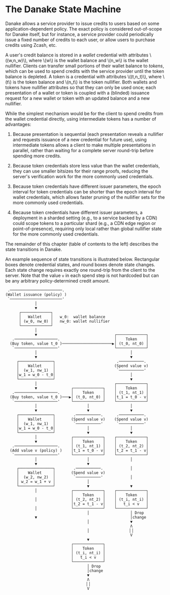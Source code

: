 # The Danake State Machine

Danake allows a service provider to issue credits to users based on some
application-dependent policy.  The exact policy is considered
out-of-scope for Danake itself, but for instance, a service provider
could periodically issue a fixed number of credits to each user, or
allow users to purchase credits using Zcash, etc.  

A user's credit balance is stored in a *wallet* credential with
attributes \\((w,n_w)\\), where \\(w\\) is the wallet balance and
\\(n_w\\) is the wallet nullifier.  Clients can transfer small portions of
their wallet balance to *tokens*, which can be used to spend credits
with the service provider until the token balance is depleted.  A token
is a credential with attributes \\((t,n_t)\\), where \\(t\\) is the
token balance and \\(n_t\\) is the token nullifier.  Both wallets and
tokens have nullifier attributes so that they can only be used once;
each presentation of a wallet or token is coupled with a (blinded)
issuance request for a new wallet or token with an updated balance and a
new nullifier.

While the simplest mechanism would be for the client to spend credits from
the wallet credential directly, using intermediate tokens has a number
of advantages:

1.  Because presentation is sequential (each presentation reveals a
nullifier and requests issuance of a new credential for future use),
using intermediate tokens allows a client to make multiple presentations
in parallel, rather than waiting for a complete server round-trip before
spending more credits.

2.  Because token credentials store less value than the wallet
credentials, they can use smaller bitsizes for their range proofs,
reducing the server's verification work for the more commonly used
credentials.

3.  Because token credentials have different issuer parameters, the
epoch interval for token credentials can be shorter than the epoch
interval for wallet credentials, which allows faster pruning of the
nullifier sets for the more commonly used credentials.

4.  Because token credentials have different issuer parameters, a
deployment in a sharded setting (e.g., to a service backed by a CDN)
could scope tokens to a particular shard (e.g., a CDN edge region or
point-of-presence), requiring only local rather than global nullifier
state for the more commonly used credentials.

The remainder of this chapter (table of contents to the left) describes
the state transitions in Danake.

An example sequence of state transitions is illustrated below.
Rectangular boxes denote credential states, and round boxes denote state
changes.  Each state change requires exactly one round-trip from the
client to the server.  Note that the value `v` in each spend step is not
hardcoded but can be any arbitrary policy-determined credit amount.

```ascii
 .───────────────────────.
(Wallet issuance (policy) )
 `───────────────────────'
             │
             ▼
      ┌─────────────┐
      │   Wallet    │   w_0:  wallet balance
      │ (w_0, nw_0) │   nw_0: wallet nullifier
      └─────────────┘
             │
             ▼                                  ┌─────────────┐
   .───────────────────.                        │    Token    │
  (Buy token, value t_0 )──────────────────────▶│ (t_0, nt_0) │
   `───────────────────'                        └─────────────┘
             │                                         │
             ▼                                         ▼
     ┌───────────────┐                           .───────────.
     │    Wallet     │                          (Spend value v)
     │  (w_1, nw_1)  │                           `───────────'
     │w_1 = w_0 - t_0│                                 │
     └───────────────┘                                 ▼
             │                                  ┌─────────────┐
             ▼               ┌─────────────┐    │    Token    │
   .───────────────────.     │    Token    │    │ (t_1, nt_1) │
  (Buy token, value t_0 )───▶│ (t_0, nt_0) │    │t_1 = t_0 - v│
   `───────────────────'     └─────────────┘    └─────────────┘
             │                      │                  │
             ▼                      ▼                  ▼
     ┌───────────────┐        .───────────.      .───────────.
     │    Wallet     │       (Spend value v)    (Spend value v)
     │  (w_1, nw_1)  │        `───────────'      `───────────'
     │w_1 = w_0 - t_0│              │                  │
     └───────────────┘              ▼                  ▼
             │               ┌─────────────┐    ┌─────────────┐
             ▼               │    Token    │    │    Token    │
   .───────────────────.     │ (t_1, nt_1) │    │ (t_2, nt_2) │
  (Add value v (policy) )    │t_1 = t_0 - v│    │t_2 = t_1 - v│
   `───────────────────'     └─────────────┘    └─────────────┘
             │                      │                  │
             ▼                      ▼
     ┌───────────────┐        .───────────.            │
     │    Wallet     │       (Spend value v)
     │  (w_2, nw_2)  │        `───────────'            │
     │ w_2 = w_1 + v │              │
     └───────────────┘              ▼                  ▼
             │               ┌─────────────┐    ┌─────────────┐
                             │    Token    │    │    Token    │
             │               │ (t_2, nt_2) │    │ (t_i, nt_i) │
                             │t_2 = t_1 - v│    │   t_i < v   │
             │               └─────────────┘    └─────────────┘
                                    │                  │ Drop
             ▼                                         │change
                                    │                  ▼
                                                       Λ
                                    │                 ▕ ▏
                                                       V
                                    ▼
                             ┌─────────────┐
                             │    Token    │
                             │ (t_i, nt_i) │
                             │   t_i < v   │
                             └─────────────┘
                                    │ Drop
                                    │change
                                    ▼
                                    Λ
                                   ▕ ▏
                                    V
```
